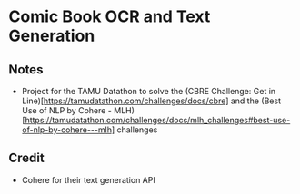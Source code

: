 # Comic Book OCR and Text Generation

## Notes
- Project for the TAMU Datathon to solve the (CBRE Challenge: Get in Line)[https://tamudatathon.com/challenges/docs/cbre] and the (Best Use of NLP by Cohere - MLH)[https://tamudatathon.com/challenges/docs/mlh_challenges#best-use-of-nlp-by-cohere---mlh] challenges

## Credit
- Cohere for their text generation API
